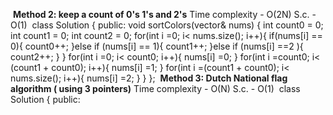 ​
**Method 2: keep a count of 0's 1's and 2's**
Time complexity - O(2N)
S.c. - O(1)
​
class Solution {
public:
void sortColors(vector<int>& nums) {
int count0 = 0;
int count1 = 0;
int count2  = 0;
for(int i =0; i< nums.size(); i++){
if(nums[i] == 0){
count0++;
}else if (nums[i] == 1){
count1++;
}else if (nums[i] ==2 ){
count2++;
}
}
for(int i =0; i< count0; i++){
nums[i] =0;
}
for(int i =count0; i< (count1 + count0); i++){
nums[i] =1;
}
for(int i =(count1 + count0); i< nums.size(); i++){
nums[i] =2;
}
}
};
​
**Method 3: Dutch National flag algorithm ( using 3 pointers)**
Time complexity - O(N)
S.c. - O(1)
​
class Solution {
public: